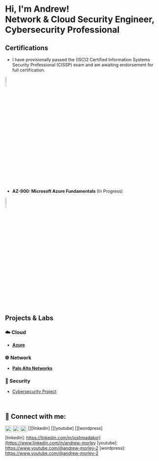 <h1>Hi, I'm Andrew! <br/><a>Network & Cloud Security Engineer</a>, <a>Cybersecurity Professional</a></h1>

<h2>Certifications</h2>

- I have provisionally passed the (ISC)2 Certified Information Systems Security Professional (CISSP) exam and am awaiting endorsement for full certification.
<img src="https://images.credly.com/images/4c2798e5-8236-45c2-8a2c-a9c6b25117a2/Org_ISC2.png" height="9%" width="9%" alt="ISC2"/>

- <b>AZ-900: Microsoft Azure Fundamentals</b> (In Progress)
<img src="https://blogs.sap.com/wp-content/uploads/2021/05/azure-fundamentals-600x600-1.png" height="9%" width="9%" alt="AZ-900"/>

<!--
- <b>AZ-104: Microsoft Azure Administrator</b> (In Progress)
<img src="https://intunedin.files.wordpress.com/2020/09/azure-administrator-associate-600x600-1.png?w=600" height="9%" width="9%" alt="AZ-104"/>
<br/>
-->

<h2>Projects & Labs</h2>

<h3>☁️ Cloud</h3>

- <b>[Azure](https://github.com/andrew-morley-2/azure)</b>

<h3>🌐 Network</h3>

- <b>[Palo Alto Networks](https://github.com/andrew-morley-2/palo-alto-networks)</b>

<h3>🔐 Security</h3>

- [Cybersecurity Project](https://www.youtube.com/watch?v=E2MwRWxDBkA)
<br/>

<h2>🔗 Connect with me:</h2>

[<img align="left" alt="AndrewMorley | LinkedIn" width="22px" src="https://www.svgrepo.com/show/81143/linkedin.svg" />][linkedin]
[<img align="left" alt="AndrewMorley | YouTube" width="22px" src="https://www.svgrepo.com/show/157839/youtube.svg" />][youtube]
[<img align="left" alt="AndrewMorley | WordPress" width="22px" src="https://www.svgrepo.com/show/138828/wordpress-logo.svg" />][wordpress]

[linkedin]: https://linkedin.com/in/joshmadakor](https://www.linkedin.com/in/andrew-morley
[youtube]: https://www.youtube.com/@andrew-morley-2
[wordpress]: https://www.youtube.com/@andrew-morley-2

<!--
**joshmadakor1/joshmadakor1** is a ✨ _special_ ✨ repository because its `README.md` (this file) appears on your GitHub profile.

Here are some ideas to get you started:

- 🔭 I’m currently working on ...
- 🌱 I’m currently learning ...
- 👯 I’m looking to collaborate on ...
- 🤔 I’m looking for help with ...
- 💬 Ask me about ...
- 📫 How to reach me: ...
- 😄 Pronouns: ...
- ⚡ Fun fact: ...
-->
